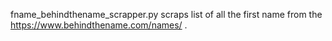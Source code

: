 fname_behindthename_scrapper.py scraps list of all the first name from the https://www.behindthename.com/names/ .
